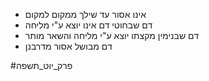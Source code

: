 * אינו אסור עד שילך ממקום למקום
* דם שבחוטי דם אינו יוצא ע"י מליחה
* דם שבנימין מקצתו יוצא ע"י מליחה והשאר מותר
* דם מבושל אסור מדרבנן

#פרק_יוט_תשפה 